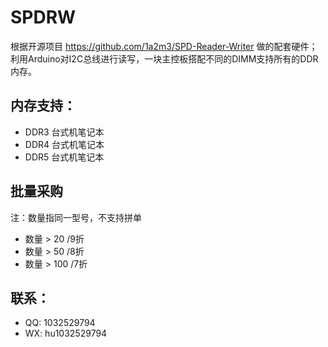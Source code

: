 # SPDRW

根据开源项目 https://github.com/1a2m3/SPD-Reader-Writer 做的配套硬件；利用Arduino对I2C总线进行读写，一块主控板搭配不同的DIMM支持所有的DDR内存。

## 内存支持：

 - DDR3 台式机笔记本
 - DDR4 台式机笔记本
 - DDR5 台式机笔记本

## 批量采购

注：数量指同一型号，不支持拼单

 - 数量 > 20 /9折
 - 数量 > 50 /8折
 - 数量 > 100 /7折

## 联系：
 - QQ: 1032529794
 - WX: hu1032529794
 
